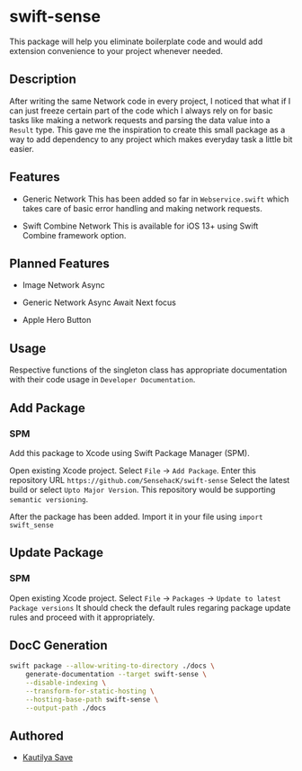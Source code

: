# swift-sense

This package will help you eliminate boilerplate code and would add extension convenience to your project whenever needed.

## Description

After writing the same Network code in every project, I noticed that what if I can just freeze certain part of the code which I always rely on for basic tasks like making a network requests and parsing the data value into a `Result` type.  This gave me the inspiration to create this small package as a way to add dependency to any project which makes everyday task a little bit easier.






## Features


- Generic Network
    This has been added so far in `Webservice.swift` which takes care of basic error handling and making network requests.

- Swift Combine Network 
    This is available for iOS 13+ using Swift Combine framework option.
    
    


## Planned Features

- Image Network Async

- Generic Network Async Await
    Next focus

- Apple Hero Button


## Usage

Respective functions of the singleton class has appropriate documentation with their code usage in `Developer Documentation`.


## Add Package

### SPM

Add this package to Xcode using Swift Package Manager (SPM).

Open existing Xcode project. Select `File` -> `Add Package`.
Enter this repository URL `https://github.com/SensehacK/swift-sense`
Select the latest build or select `Upto Major Version`. This repository would be supporting `semantic versioning`.

After the package has been added. Import it in your file using 
`import swift_sense`


## Update Package

### SPM
Open existing Xcode project. Select `File` -> `Packages` -> `Update to latest Package versions`
It should check the default rules regaring package update rules and proceed with it appropriately.


## DocC Generation

```bash
swift package --allow-writing-to-directory ./docs \
    generate-documentation --target swift-sense \
    --disable-indexing \
    --transform-for-static-hosting \
    --hosting-base-path swift-sense \
    --output-path ./docs

```

## Authored

- [Kautilya Save](https://www.linkedin.com/in/kautilyasave/)
